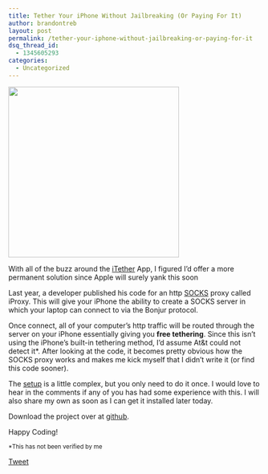 ```yaml
---
title: Tether Your iPhone Without Jailbreaking (Or Paying For It)
author: brandontreb
layout: post
permalink: /tether-your-iphone-without-jailbreaking-or-paying-for-it
dsq_thread_id:
  - 1345605293
categories:
  - Uncategorized
---
```

<img alt="" src="https://github.com/tcurdt/iProxy/raw/master/Documentation/screenshots/screen12.png" title="iProxy" class="alignright"  height="340" />

With all of the buzz around the [iTether][1] App, I figured I&#8217;d offer a more permanent solution since Apple will surely yank this soon

Last year, a developer published his code for an http [SOCKS][2] proxy called iProxy. This will give your iPhone the ability to create a SOCKS server in which your laptop can connect to via the Bonjur protocol.

Once connect, all of your computer&#8217;s http traffic will be routed through the server on your iPhone essentially giving you **free tethering**. Since this isn&#8217;t using the iPhone&#8217;s built-in tethering method, I&#8217;d assume At&t could not detect it&#42;. After looking at the code, it becomes pretty obvious how the SOCKS proxy works and makes me kick myself that I didn&#8217;t write it (or find this code sooner).

The [setup][3] is a little complex, but you only need to do it once. I would love to hear in the comments if any of you has had some experience with this. I will also share my own as soon as I can get it installed later today.

Download the project over at [github][4].

Happy Coding!

<sub>&#42;This has not been verified by me</sub>

<div style="">
  <a href="http://twitter.com/share" class="twitter-share-button" data-count="horizontal" data-text="Tether Your iPhone Without Jailbreaking (Or Paying For It)" data-url="http://brandontreb.com/tether-your-iphone-without-jailbreaking-or-paying-for-it"  data-via="brandontreb" data-related="brandontreb:">Tweet</a>
</div>

 [1]: http://tether.com
 [2]: http://en.wikipedia.org/wiki/SOCKS
 [3]: https://github.com/tcurdt/iProxy/wiki/Configuring-iProxy
 [4]: https://github.com/tcurdt/iProxy